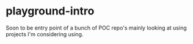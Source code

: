# playground-intro

Soon to be entry point of a bunch of POC repo's mainly looking at using projects I'm considering using.
